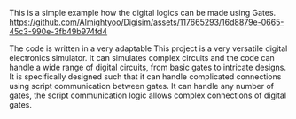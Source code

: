 
This is a simple example how the digital logics can be made using Gates.
https://github.com/Almightyoo/Digisim/assets/117665293/16d8879e-0665-45c3-990e-3fb49b974fd4

The code is written in a very adaptable
This project is a very versatile digital electronics simulator. It can simulates complex circuits and the code can handle a wide range of digital circuits, from basic gates to intricate designs. It is specifically designed such that it can handle complicated connections using script communication between gates. It can handle any number of gates, the script communication logic allows complex connections of digital gates.
